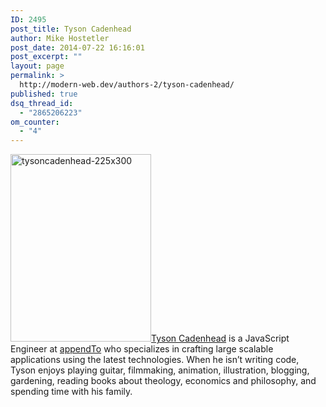 ```yaml
---
ID: 2495
post_title: Tyson Cadenhead
author: Mike Hostetler
post_date: 2014-07-22 16:16:01
post_excerpt: ""
layout: page
permalink: >
  http://modern-web.dev/authors-2/tyson-cadenhead/
published: true
dsq_thread_id:
  - "2865206223"
om_counter:
  - "4"
---
```

[<img src="http://modernweb.com/wp-content/uploads/2014/07/tysoncadenhead-225x300.jpg" alt="tysoncadenhead-225x300" width="225" height="300" class="alignright size-full wp-image-2496" />][1][Tyson Cadenhead][2] is a JavaScript Engineer at [appendTo][3] who specializes in crafting large scalable applications using the latest technologies. When he isn’t writing code, Tyson enjoys playing guitar, filmmaking, animation, illustration, blogging, gardening, reading books about theology, economics and philosophy, and spending time with his family.

 [1]: http://modernweb.com/wp-content/uploads/2014/07/tysoncadenhead-225x300.jpg
 [2]: http://www.tysoncadenhead.com/
 [3]: http://appendto.com